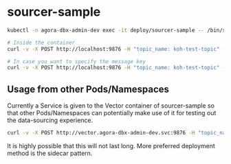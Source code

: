 # sourcer-sample

```sh
kubectl -n agora-dbx-admin-dev exec -it deploy/sourcer-sample -- /bin/sh

# Inside the container
curl -v -X POST http://localhost:9876 -H "topic_name: koh-test-topic" --data '{"test":"message"}'

# In case you want to specify the message key
curl -v -X POST http://localhost:9876 -H "topic_name: koh-test-topic" -H "message_key: abcd" --data '{"test":"message"}'
```

## Usage from other Pods/Namespaces

Currently a Service is given to the Vector container of sourcer-sample so that other Pods/Namespaces can potentially make use of it for testing out the data-sourcing experience.

```sh
curl -v -X POST http://vector.agora-dbx-admin-dev.svc:9876 -H "topic_name: koh-test-topic" --data '{"test":"message"}'
```

It is highly possible that this will not last long. More preferred deployment method is the sidecar pattern.
